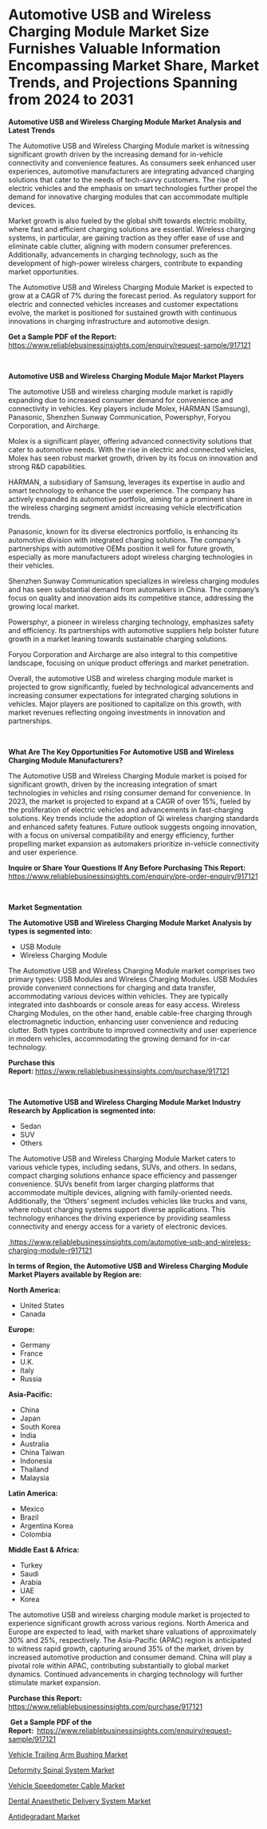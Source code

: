 <p><h1>Automotive USB and Wireless Charging Module Market Size Furnishes Valuable Information Encompassing Market Share, Market Trends, and Projections Spanning from 2024 to 2031</h1></p><p><strong>Automotive USB and Wireless Charging Module Market Analysis and Latest Trends</strong></p>
<p><p>The Automotive USB and Wireless Charging Module market is witnessing significant growth driven by the increasing demand for in-vehicle connectivity and convenience features. As consumers seek enhanced user experiences, automotive manufacturers are integrating advanced charging solutions that cater to the needs of tech-savvy customers. The rise of electric vehicles and the emphasis on smart technologies further propel the demand for innovative charging modules that can accommodate multiple devices.</p><p>Market growth is also fueled by the global shift towards electric mobility, where fast and efficient charging solutions are essential. Wireless charging systems, in particular, are gaining traction as they offer ease of use and eliminate cable clutter, aligning with modern consumer preferences. Additionally, advancements in charging technology, such as the development of high-power wireless chargers, contribute to expanding market opportunities.</p><p>The Automotive USB and Wireless Charging Module Market is expected to grow at a CAGR of 7% during the forecast period. As regulatory support for electric and connected vehicles increases and customer expectations evolve, the market is positioned for sustained growth with continuous innovations in charging infrastructure and automotive design.</p></p>
<p><strong>Get a Sample PDF of the Report:&nbsp;</strong> <a href="https://www.reliablebusinessinsights.com/enquiry/request-sample/917121?utm_campaign=57&utm_medium=2&utm_source=Github&utm_content=ia&utm_term=03112024&utm_id=automotive-usb-and-wireless-charging-module">https://www.reliablebusinessinsights.com/enquiry/request-sample/917121</a></p>
<p>&nbsp;</p>
<p><strong>Automotive USB and Wireless Charging Module Major Market Players</strong></p>
<p><p>The automotive USB and wireless charging module market is rapidly expanding due to increased consumer demand for convenience and connectivity in vehicles. Key players include Molex, HARMAN (Samsung), Panasonic, Shenzhen Sunway Communication, Powersphyr, Foryou Corporation, and Aircharge.</p><p>Molex is a significant player, offering advanced connectivity solutions that cater to automotive needs. With the rise in electric and connected vehicles, Molex has seen robust market growth, driven by its focus on innovation and strong R&D capabilities. </p><p>HARMAN, a subsidiary of Samsung, leverages its expertise in audio and smart technology to enhance the user experience. The company has actively expanded its automotive portfolio, aiming for a prominent share in the wireless charging segment amidst increasing vehicle electrification trends. </p><p>Panasonic, known for its diverse electronics portfolio, is enhancing its automotive division with integrated charging solutions. The company's partnerships with automotive OEMs position it well for future growth, especially as more manufacturers adopt wireless charging technologies in their vehicles.</p><p>Shenzhen Sunway Communication specializes in wireless charging modules and has seen substantial demand from automakers in China. The company’s focus on quality and innovation aids its competitive stance, addressing the growing local market.</p><p>Powersphyr, a pioneer in wireless charging technology, emphasizes safety and efficiency. Its partnerships with automotive suppliers help bolster future growth in a market leaning towards sustainable charging solutions.</p><p>Foryou Corporation and Aircharge are also integral to this competitive landscape, focusing on unique product offerings and market penetration.</p><p>Overall, the automotive USB and wireless charging module market is projected to grow significantly, fueled by technological advancements and increasing consumer expectations for integrated charging solutions in vehicles. Major players are positioned to capitalize on this growth, with market revenues reflecting ongoing investments in innovation and partnerships.</p></p>
<p>&nbsp;</p>
<p><strong>What Are The Key Opportunities For Automotive USB and Wireless Charging Module Manufacturers?</strong></p>
<p><p>The Automotive USB and Wireless Charging Module market is poised for significant growth, driven by the increasing integration of smart technologies in vehicles and rising consumer demand for convenience. In 2023, the market is projected to expand at a CAGR of over 15%, fueled by the proliferation of electric vehicles and advancements in fast-charging solutions. Key trends include the adoption of Qi wireless charging standards and enhanced safety features. Future outlook suggests ongoing innovation, with a focus on universal compatibility and energy efficiency, further propelling market expansion as automakers prioritize in-vehicle connectivity and user experience.</p></p>
<p><strong>Inquire or Share Your Questions If Any Before Purchasing This Report:</strong> <a href="https://www.reliablebusinessinsights.com/enquiry/pre-order-enquiry/917121?utm_campaign=57&utm_medium=2&utm_source=Github&utm_content=ia&utm_term=03112024&utm_id=automotive-usb-and-wireless-charging-module">https://www.reliablebusinessinsights.com/enquiry/pre-order-enquiry/917121</a></p>
<p>&nbsp;</p>
<p><strong>Market Segmentation</strong></p>
<p><strong>The Automotive USB and Wireless Charging Module Market Analysis by types is segmented into:</strong></p>
<p><ul><li>USB Module</li><li>Wireless Charging Module</li></ul></p>
<p><p>The Automotive USB and Wireless Charging Module market comprises two primary types: USB Modules and Wireless Charging Modules. USB Modules provide convenient connections for charging and data transfer, accommodating various devices within vehicles. They are typically integrated into dashboards or console areas for easy access. Wireless Charging Modules, on the other hand, enable cable-free charging through electromagnetic induction, enhancing user convenience and reducing clutter. Both types contribute to improved connectivity and user experience in modern vehicles, accommodating the growing demand for in-car technology.</p></p>
<p><strong>Purchase this Report:&nbsp;</strong><a href="https://www.reliablebusinessinsights.com/purchase/917121?utm_campaign=57&utm_medium=2&utm_source=Github&utm_content=ia&utm_term=03112024&utm_id=automotive-usb-and-wireless-charging-module">https://www.reliablebusinessinsights.com/purchase/917121</a></p>
<p>&nbsp;</p>
<p><strong>The Automotive USB and Wireless Charging Module Market Industry Research by Application is segmented into:</strong></p>
<p><ul><li>Sedan</li><li>SUV</li><li>Others</li></ul></p>
<p><p>The Automotive USB and Wireless Charging Module Market caters to various vehicle types, including sedans, SUVs, and others. In sedans, compact charging solutions enhance space efficiency and passenger convenience. SUVs benefit from larger charging platforms that accommodate multiple devices, aligning with family-oriented needs. Additionally, the ‘Others’ segment includes vehicles like trucks and vans, where robust charging systems support diverse applications. This technology enhances the driving experience by providing seamless connectivity and energy access for a variety of electronic devices.</p></p>
<p><a href="https://www.reliablebusinessinsights.com/automotive-usb-and-wireless-charging-module-r917121?utm_campaign=57&utm_medium=2&utm_source=Github&utm_content=ia&utm_term=03112024&utm_id=automotive-usb-and-wireless-charging-module">&nbsp;https://www.reliablebusinessinsights.com/automotive-usb-and-wireless-charging-module-r917121</a></p>
<p><strong>In terms of Region, the Automotive USB and Wireless Charging Module Market Players available by Region are:</strong></p>
<p>
    <p> <strong> North America: </strong>
        <ul>
            <li>United States</li>
            <li>Canada</li>
        </ul>
        </p> 
    <p> <strong> Europe: </strong>
        <ul>
            <li>Germany</li>
            <li>France</li>
            <li>U.K.</li>
            <li>Italy</li>
            <li>Russia</li>
        </ul>
        </p> 
    <p> <strong> Asia-Pacific: </strong>
        <ul>
            <li>China</li>
            <li>Japan</li>
            <li>South Korea</li>
            <li>India</li>
            <li>Australia</li>
            <li>China Taiwan</li>
            <li>Indonesia</li>
            <li>Thailand</li>
            <li>Malaysia</li>
        </ul>
        </p> 
    <p> <strong> Latin America: </strong>
        <ul>
            <li>Mexico</li>
            <li>Brazil</li>
            <li>Argentina Korea</li>
            <li>Colombia</li>
        </ul>
        </p> 
    <p> <strong> Middle East & Africa: </strong>
        <ul>
            <li>Turkey</li>
            <li>Saudi</li>
            <li>Arabia</li>
            <li>UAE</li>
            <li>Korea</li>
        </ul>
    </p>
    </p>
<p><p>The automotive USB and wireless charging module market is projected to experience significant growth across various regions. North America and Europe are expected to lead, with market share valuations of approximately 30% and 25%, respectively. The Asia-Pacific (APAC) region is anticipated to witness rapid growth, capturing around 35% of the market, driven by increased automotive production and consumer demand. China will play a pivotal role within APAC, contributing substantially to global market dynamics. Continued advancements in charging technology will further stimulate market expansion.</p></p>
<p><strong>Purchase this Report: </strong><a href="https://www.reliablebusinessinsights.com/purchase/917121?utm_campaign=57&utm_medium=2&utm_source=Github&utm_content=ia&utm_term=03112024&utm_id=automotive-usb-and-wireless-charging-module">https://www.reliablebusinessinsights.com/purchase/917121</a></p>
<p>&nbsp;<strong>Get a Sample PDF of the Report:&nbsp;&nbsp;</strong><a href="https://www.reliablebusinessinsights.com/enquiry/request-sample/917121?utm_campaign=57&utm_medium=2&utm_source=Github&utm_content=ia&utm_term=03112024&utm_id=automotive-usb-and-wireless-charging-module">https://www.reliablebusinessinsights.com/enquiry/request-sample/917121</a></p>
<p><strong></strong></p>
<p><p><a href="https://github.com/tenoreduwagley4rt/Market-Research-Report-List-1/blob/main/vehicle-trailing-arm-bushing-market.md?utm_campaign=57&utm_medium=2&utm_source=Github&utm_content=ia&utm_term=03112024&utm_id=automotive-usb-and-wireless-charging-module">Vehicle Trailing Arm Bushing Market</a></p><p><a href="https://issuu.com/reportprime-2/docs/deformity-spinal-system-market-size_e0d7f9a3d82eb8?utm_campaign=57&utm_medium=2&utm_source=Github&utm_content=ia&utm_term=03112024&utm_id=automotive-usb-and-wireless-charging-module">Deformity Spinal System Market</a></p><p><a href="https://github.com/diedrer4btm/Market-Research-Report-List-1/blob/main/vehicle-speedometer-cable-market.md?utm_campaign=57&utm_medium=2&utm_source=Github&utm_content=ia&utm_term=03112024&utm_id=automotive-usb-and-wireless-charging-module">Vehicle Speedometer Cable Market</a></p><p><a href="https://issuu.com/reportprime-2/docs/dental-anaesthetic-delivery-system-_fd283263829859?utm_campaign=57&utm_medium=2&utm_source=Github&utm_content=ia&utm_term=03112024&utm_id=automotive-usb-and-wireless-charging-module">Dental Anaesthetic Delivery System Market</a></p><p><a href="https://www.linkedin.com/pulse/global-antidegradant-market-trends-innovations-forward-looking-nu54f?utm_campaign=57&utm_medium=2&utm_source=Github&utm_content=ia&utm_term=03112024&utm_id=automotive-usb-and-wireless-charging-module">Antidegradant Market</a></p></p>